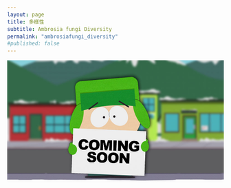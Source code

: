 ```yaml
---
layout: page
title: 多樣性
subtitle: Ambrosia fungi Diversity
permalink: "ambrosiafungi_diversity"
#published: false
---
```

![](/assets/img/ComingSoon_Kyle.jpg)
